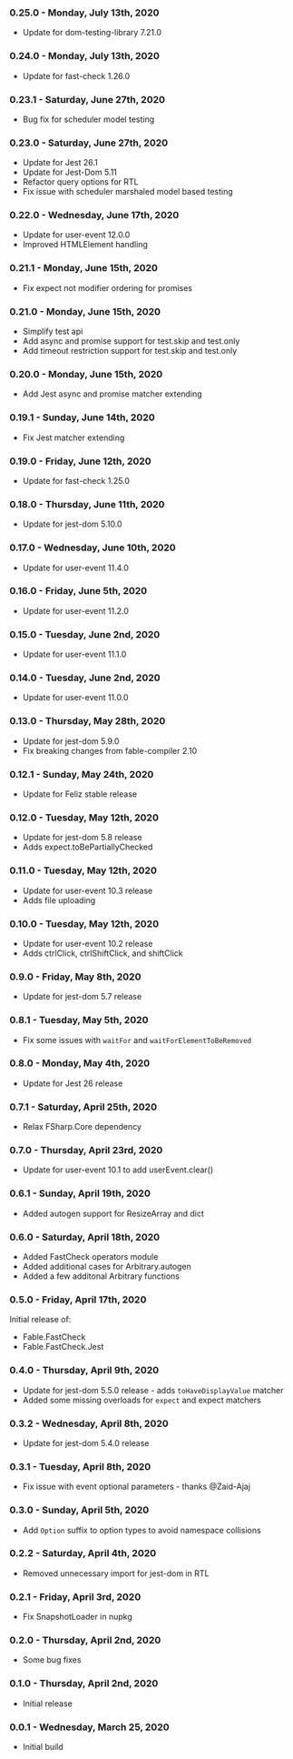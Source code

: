 ### 0.25.0 - Monday, July 13th, 2020
* Update for dom-testing-library 7.21.0

### 0.24.0 - Monday, July 13th, 2020
* Update for fast-check 1.26.0

### 0.23.1 - Saturday, June 27th, 2020
* Bug fix for scheduler model testing

### 0.23.0 - Saturday, June 27th, 2020
* Update for Jest 26.1
* Update for Jest-Dom 5.11
* Refactor query options for RTL
* Fix issue with scheduler marshaled model based testing

### 0.22.0 - Wednesday, June 17th, 2020
* Update for user-event 12.0.0
* Improved HTMLElement handling

### 0.21.1 - Monday, June 15th, 2020
* Fix expect not modifier ordering for promises

### 0.21.0 - Monday, June 15th, 2020
* Simplify test api
* Add async and promise support for test.skip and test.only
* Add timeout restriction support for test.skip and test.only

### 0.20.0 - Monday, June 15th, 2020
* Add Jest async and promise matcher extending

### 0.19.1 - Sunday, June 14th, 2020
* Fix Jest matcher extending

### 0.19.0 - Friday, June 12th, 2020
* Update for fast-check 1.25.0

### 0.18.0 - Thursday, June 11th, 2020
* Update for jest-dom 5.10.0

### 0.17.0 - Wednesday, June 10th, 2020
* Update for user-event 11.4.0

### 0.16.0 - Friday, June 5th, 2020
* Update for user-event 11.2.0

### 0.15.0 - Tuesday, June 2nd, 2020
* Update for user-event 11.1.0

### 0.14.0 - Tuesday, June 2nd, 2020
* Update for user-event 11.0.0

### 0.13.0 - Thursday, May 28th, 2020
* Update for jest-dom 5.9.0
* Fix breaking changes from fable-compiler 2.10

### 0.12.1 - Sunday, May 24th, 2020
* Update for Feliz stable release

### 0.12.0 - Tuesday, May 12th, 2020
* Update for jest-dom 5.8 release
* Adds expect.toBePartiallyChecked

### 0.11.0 - Tuesday, May 12th, 2020
* Update for user-event 10.3 release
* Adds file uploading

### 0.10.0 - Tuesday, May 12th, 2020
* Update for user-event 10.2 release
* Adds ctrlClick, ctrlShiftClick, and shiftClick

### 0.9.0 - Friday, May 8th, 2020
* Update for jest-dom 5.7 release

### 0.8.1 - Tuesday, May 5th, 2020
* Fix some issues with `waitFor` and `waitForElementToBeRemoved`

### 0.8.0 - Monday, May 4th, 2020
* Update for Jest 26 release

### 0.7.1 - Saturday, April 25th, 2020
* Relax FSharp.Core dependency

### 0.7.0 - Thursday, April 23rd, 2020
* Update for user-event 10.1 to add userEvent.clear()

### 0.6.1 - Sunday, April 19th, 2020
* Added autogen support for ResizeArray and dict

### 0.6.0 - Saturday, April 18th, 2020
* Added FastCheck operators module
* Added additional cases for Arbitrary.autogen
* Added a few additonal Arbitrary functions

### 0.5.0 - Friday, April 17th, 2020
Initial release of:
* Fable.FastCheck
* Fable.FastCheck.Jest

### 0.4.0 - Thursday, April 9th, 2020
* Update for jest-dom 5.5.0 release - adds `toHaveDisplayValue` matcher
* Added some missing overloads for `expect` and expect matchers

### 0.3.2 - Wednesday, April 8th, 2020
* Update for jest-dom 5.4.0 release

### 0.3.1 - Tuesday, April 8th, 2020
* Fix issue with event optional parameters - thanks @Zaid-Ajaj

### 0.3.0 - Sunday, April 5th, 2020
* Add `Option` suffix to option types to avoid namespace collisions

### 0.2.2 - Saturday, April 4th, 2020
* Removed unnecessary import for jest-dom in RTL

### 0.2.1 - Friday, April 3rd, 2020
* Fix SnapshotLoader in nupkg

### 0.2.0 - Thursday, April 2nd, 2020
* Some bug fixes

### 0.1.0 - Thursday, April 2nd, 2020
* Initial release

### 0.0.1 - Wednesday, March 25, 2020
* Initial build
